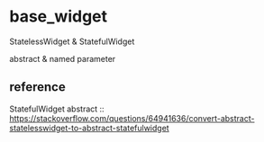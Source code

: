 # base_widget

StatelessWidget & StatefulWidget

abstract & named parameter

## reference

StatefulWidget abstract :: https://stackoverflow.com/questions/64941636/convert-abstract-statelesswidget-to-abstract-statefulwidget